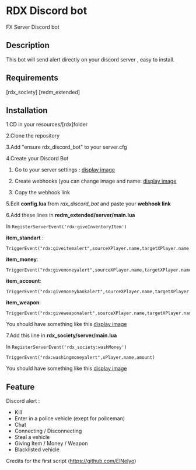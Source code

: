 # RDX Discord bot

FX Server Discord bot

## Description

This bot will send alert directly on your discord server , easy to install.

## Requirements

[rdx_society]
[redm_extended]


## Installation

1.CD in your resources/[rdx]folder

2.Clone the repository

3.Add "ensure rdx_discord_bot" to your server.cfg

4.Create your Discord Bot

1.	Go to your server settings :
[display image](http://prntscr.com/gx298g)

2.	Create webhooks (you can change image and name:
[display image](http://prntscr.com/gx2ai7)

3. Copy the webhook link

5.Edit **config.lua** from _rdx\_discord\_bot_ and paste your **webhook link**

6.Add these lines in **redm_extended/server/main.lua**




In ```RegisterServerEvent('rdx:giveInventoryItem')```



**item_standart** :

```
TriggerEvent("rdx:giveitemalert",sourceXPlayer.name,targetXPlayer.name,RDX.Items[itemName].label,itemCount)
```

**item_money**:

```
TriggerEvent("rdx:givemoneyalert",sourceXPlayer.name,targetXPlayer.name,itemCount)
```

**item_account**:

```
TriggerEvent("rdx:givemoneybankalert",sourceXPlayer.name,targetXPlayer.name,itemCount)
```

**item_weapon**:

```
TriggerEvent("rdx:giveweaponalert",sourceXPlayer.name,targetXPlayer.name,weaponLabel)
```



You should have something like this
[display image](http://prntscr.com/gx2hrk)




7.Add this line in **rdx_society/server/main.lua**

In ```RegisterServerEvent('rdx_society:washMoney')```

```
TriggerEvent("rdx:washingmoneyalert",xPlayer.name,amount)
```



You should have something like this
[display image](http://prntscr.com/gx2jc5)



## Feature
Discord alert : 
- Kill
- Enter in a police vehicle (exept for policeman)
- Chat 
- Connecting / Disconnecting
- Steal a vehicle
- Giving Item / Money / Weapon 
- Blacklisted vehicle

Credits for the first script (https://github.com/ElNelyo)
